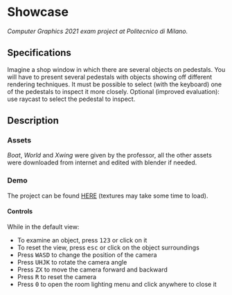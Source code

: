 # Showcase
_Computer Graphics 2021 exam project at Politecnico di Milano._

## Specifications
Imagine a shop window in which there are several objects on pedestals. You will have to present several pedestals with objects showing off different rendering techniques. It must be possible to select (with the keyboard) one of the pedestals to inspect it more closely. Optional (improved evaluation): use raycast to select the pedestal to inspect.

## Description
### Assets
_Boat_, _World_ and _Xwing_ were given by the professor, all the other assets were downloaded from internet and edited with blender if needed.

### Demo
The project can be found [HERE](https://yglam.github.io/CG2021_Alt/) (textures may take some time to load).

#### Controls
While in the default view:
- To examine an object, press <kbd>1</kbd><kbd>2</kbd><kbd>3</kbd> or click on it
- To reset the view, press <kbd>esc</kbd> or click on the object surroundings
- Press <kbd>W</kbd><kbd>A</kbd><kbd>S</kbd><kbd>D</kbd> to change the position of the camera
- Press <kbd>U</kbd><kbd>H</kbd><kbd>J</kbd><kbd>K</kbd> to rotate the camera angle
- Press <kbd>Z</kbd><kbd>X</kbd> to move the camera forward and backward
- Press <kbd>R</kbd> to reset the camera
- Press <kbd>0</kbd> to open the room lighting menu and click anywhere to close it